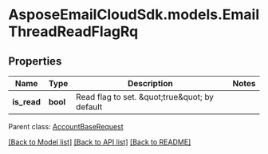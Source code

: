 # AsposeEmailCloudSdk.models.EmailThreadReadFlagRq
## Properties
Name | Type | Description | Notes
------------ | ------------- | ------------- | -------------
**is_read** | **bool** | Read flag to set. \&quot;true\&quot; by default              | 

 Parent class: [AccountBaseRequest](AccountBaseRequest.md)

[[Back to Model list]](README.md#documentation-for-models) [[Back to API list]](README.md#documentation-for-api-endpoints) [[Back to README]](README.md)


